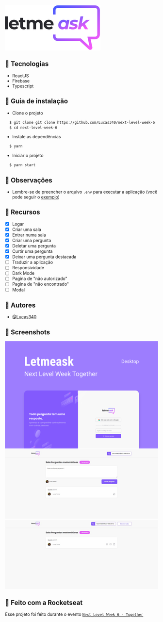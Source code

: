 ![LetMeAsk](.github/logo.svg)



## 🧪 Tecnologias

- ReactJS
- Firebase
- Typescript

## 🚀 Guia de instalação 

- Clone o projeto
```bash 
  $ git clone git clone https://github.com/Lucas340/next-level-week-6
  $ cd next-level-week-6
```

- Instale as dependências
```bash
  $ yarn
```

- Iniciar o projeto
```bash
  $ yarn start
```


    
## 📌 Observações

- Lembre-se de preencher o arquivo `.env` para executar a aplicação (você pode seguir o [exemplo](https://github.com/Lucas340/next-level-week-6/blob/main/.env.example)) 

  
## 🚧 Recursos

- [X] Logar
- [X] Criar uma sala
- [X] Entrar numa sala
- [X] Criar uma pergunta
- [X] Deletar uma pergunta
- [X] Curtir uma pergunta
- [X] Deixar uma pergunta destacada
- [ ] Traduzir a aplicação
- [ ] Responsividade
- [ ] Dark Mode
- [ ] Pagina de "não autorizado"
- [ ] Pagina de "não encontrado"
- [ ] Modal
  
## 👷 Autores

- [@Lucas340](https://www.github.com/lucas340)

  
## 💄 Screenshots

![Cover](.github/cover.svg)
![Member Join page](.github/member_view.jpg)
![Admin Join page](.github/admin_view.jpg)


## 💜 Feito com a Rocketseat

Esse projeto foi feito durante o evento [`Next Level Week 6 - Together`](https://github.com/rocketseat-education/nlw-06-reactjs)

  